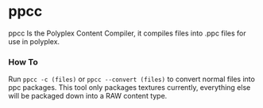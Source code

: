# ppcc
ppcc Is the Polyplex Content Compiler, it compiles files into .ppc files for use in polyplex.

### How To
Run `ppcc -c (files)` or `ppcc --convert (files)` to convert normal files into ppc packages.
This tool only packages textures currently, everything else will be packaged down into a RAW content type.
